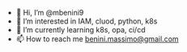 - 👋 Hi, I’m @mbenini9
- 👀 I’m interested in IAM, cluod, python, k8s
- 🌱 I’m currently learning k8s, opa, ci/cd
- 📫 How to reach me benini.massimo@gmail.com

<!---
mbenini9/mbenini9 is a ✨ special ✨ repository because its `README.md` (this file) appears on your GitHub profile.
You can click the Preview link to take a look at your changes.
--->
